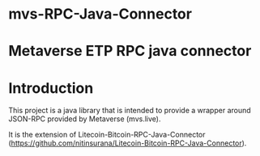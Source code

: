 # mvs-RPC-Java-Connector
Metaverse ETP RPC java connector
=======
Introduction
============
This project is a java library that is intended to provide a wrapper around JSON-RPC provided by Metaverse (mvs.live).

It is the extension of Litecoin-Bitcoin-RPC-Java-Connector (https://github.com/nitinsurana/Litecoin-Bitcoin-RPC-Java-Connector).


